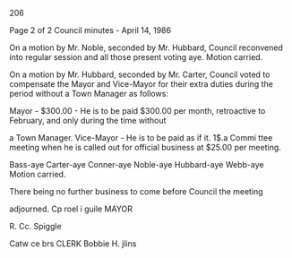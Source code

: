 206

Page 2 of 2
Council minutes - April 14, 1986

On a motion by Mr. Noble, seconded by Mr. Hubbard, Council reconvened
into regular session and all those present voting aye. Motion carried.

On a motion by Mr. Hubbard, seconded by Mr. Carter, Council voted
to compensate the Mayor and Vice-Mayor for their extra duties during
the period without a Town Manager as follows:

Mayor - $300.00 - He is to be paid $300.00 per month, retroactive
to February, and only during the time without

a Town Manager.
Vice-Mayor - He is to be paid as if it. 1$.a Commi ttee meeting
when he is called out for official business
at $25.00 per meeting.

Bass-aye Carter-aye Conner-aye Noble-aye Hubbard-aye Webb-aye
Motion carried.

There being no further business to come before Council the meeting

adjourned.
Cp
roel i guile MAYOR

R. Cc. Spiggle

Catw ce brs CLERK
Bobbie H. jlins
